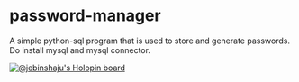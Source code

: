 # password-manager
A simple python-sql program that is used to store and generate passwords.
Do install mysql and mysql connector.

[![@jebinshaju's Holopin board](https://holopin.me/jebinshaju)](https://holopin.io/@jebinshaju)
